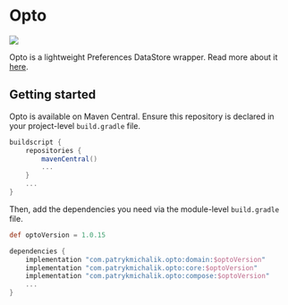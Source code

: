 # Opto

![](https://img.shields.io/maven-central/v/com.patrykmichalik.opto/core)

Opto is a lightweight Preferences DataStore wrapper. Read more about it [here](https://patrykmichalik.com/projects/opto).

## Getting started

Opto is available on Maven Central. Ensure this repository is declared in your project-level `build.gradle` file.

```groovy
buildscript {
    repositories {
        mavenCentral()
        ...
    }
    ...
}
```

Then, add the dependencies you need via the module-level `build.gradle` file.

```groovy
def optoVersion = 1.0.15

dependencies {
    implementation "com.patrykmichalik.opto:domain:$optoVersion"
    implementation "com.patrykmichalik.opto:core:$optoVersion"
    implementation "com.patrykmichalik.opto:compose:$optoVersion"
    ...
}
```
